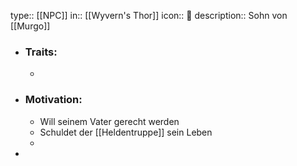 type:: [[NPC]]
in:: [[Wyvern's Thor]] 
icon:: 👤
description:: Sohn von [[Murgo]]

- ### Traits:
	-
- ### Motivation:
	- Will seinem Vater gerecht werden
	- Schuldet der [[Heldentruppe]] sein Leben
	-
-